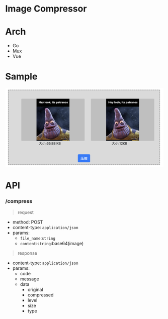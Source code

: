 # Image Compressor

# Arch
- Go
- Mux
- Vue

# Sample

![DemoPic](./web/docs/demo.png)

# API


### /compress

> request

- method: POST
- content-type: `application/json`
- params:
    - `file_name`:`string`
    - `content`:`string`:base64(image)

> response
- content-type: `application/json`
- params:
    - code
    - message
    - data
        - original
        - compressed
        - level
        - size
        - type

